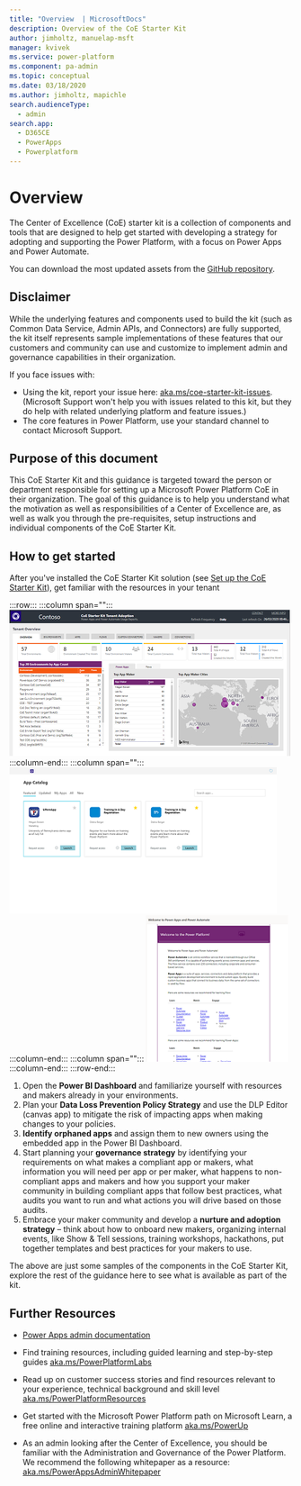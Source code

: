 ```yaml
---
title: "Overview  | MicrosoftDocs"
description: Overview of the CoE Starter Kit
author: jimholtz, manuelap-msft
manager: kvivek
ms.service: power-platform
ms.component: pa-admin
ms.topic: conceptual
ms.date: 03/18/2020
ms.author: jimholtz, mapichle
search.audienceType: 
  - admin
search.app: 
  - D365CE
  - PowerApps
  - Powerplatform
---
```

# Overview

The Center of Excellence (CoE) starter kit is a collection of components and tools that are designed to help get started with developing a strategy for adopting and supporting the Power Platform, with a focus on Power Apps and Power Automate.

You can download the most updated assets from the [GitHub repository](https://aka.ms/CoEStarterKitRepo).

## Disclaimer

While the underlying features and components used to build the kit (such as Common Data Service, Admin APIs, and Connectors) are fully supported, the kit itself represents sample implementations of these features that our customers and community can use and customize to implement admin and governance capabilities in their organization.

If you face issues with:

- Using the kit, report your issue here: [aka.ms/coe-starter-kit-issues](https://aka.ms/coe-starter-kit-issues). (Microsoft Support won't help you with issues related to this kit, but they do help with related underlying platform and feature issues.)
- The core features in Power Platform, use your standard channel to contact Microsoft Support.

## Purpose of this document

This CoE Starter Kit and this guidance is targeted toward the person or department responsible for setting up a Microsoft Power Platform CoE in their organization. The goal of this guidance is to help you understand what the motivation as well as responsibilities of a Center of Excellence are, as well as walk you through the pre-requisites, setup instructions and individual components of the CoE Starter Kit.

## How to get started

After you've installed the CoE Starter Kit solution (see [Set up the CoE Starter Kit](setup.md)), get familiar with the resources in your tenant

:::row:::
   :::column span="":::
      ![CoE Starter Kit Dashboard](media/coeoverview1.PNG)
   :::column-end:::
   :::column span="":::
      ![CoE Starter Kit App Catalog](media/coeoverview2.PNG)
   :::column-end:::
      :::column span="":::
      ![CoE Starter Kit Welcome eMail](media/coeoverview3.PNG)
   :::column-end:::
:::row-end:::

1. Open the **Power BI Dashboard** and familiarize yourself with resources and makers already in your environments.
1. Plan your **Data Loss Prevention Policy Strategy** and use the DLP Editor (canvas app) to mitigate the risk of impacting apps when making changes to your policies.
1. **Identify orphaned apps** and assign them to new owners using the embedded app in the Power BI Dashboard.
1. Start planning your **governance strategy** by identifying your requirements on what makes a compliant app or makers, what information you will need per app or per maker, what happens to non-compliant apps and makers and how you support your maker community in building compliant apps that follow best practices, what audits you want to run and what actions you will drive based on those audits.
1. Embrace your maker community and develop a **nurture and adoption strategy** – think about how to onboard new makers, organizing internal events, like Show & Tell sessions, training workshops, hackathons, put together templates and best practices for your makers to use.

The above are just some samples of the components in the CoE Starter Kit, explore the rest of the guidance here to see what is available as part of the kit.

## Further Resources

- [Power Apps admin documentation](<https://docs.microsoft.com/powerplatform/admin>)

- Find training resources, including guided learning and step-by-step guides [aka.ms/PowerPlatformLabs](https://aka.ms/powerplatformlabs)

- Read up on customer success stories and find resources relevant to your experience, technical background and skill level [aka.ms/PowerPlatformResources](https://aka.ms/powerplatformresources)

- Get started with the Microsoft Power Platform path on Microsoft Learn, a free online and interactive training platform [aka.ms/PowerUp](<https://aka.ms/PowerUp>)

- As an admin looking after the Center of Excellence, you should be familiar with the Administration and Governance of the Power Platform. We recommend the following whitepaper as a resource: [aka.ms/PowerAppsAdminWhitepaper](<https://aka.ms/powerappsadminwhitepaper>)

